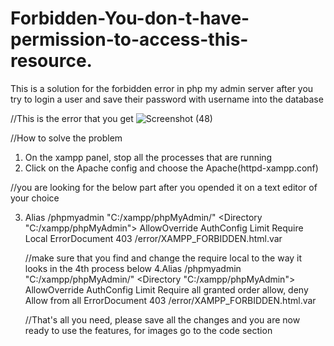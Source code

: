 # Forbidden-You-don-t-have-permission-to-access-this-resource.
This is a solution for the forbidden error in php my admin server after you try to login a user and save their password with username into the database

//This is the error that you get
![Screenshot (48)](https://github.com/Komboray/Forbidden-You-don-t-have-permission-to-access-this-resource./assets/121002402/b74ccaf4-0999-48ca-9d05-57deaf18bb66)



//How to solve the problem
 1. On the xampp panel, stop all the processes that are running
 2. Click on the Apache config and choose the Apache(httpd-xampp.conf)
 
 //you are looking for the below part after you opended it on a text editor of your choice
 
 3. Alias /phpmyadmin "C:/xampp/phpMyAdmin/"
    <Directory "C:/xampp/phpMyAdmin">
        AllowOverride AuthConfig Limit
        Require Local
        ErrorDocument 403 /error/XAMPP_FORBIDDEN.html.var
    </Directory>
    
    //make sure that you find and change the require local to the way it looks in the 4th process below
  4.Alias /phpmyadmin "C:/xampp/phpMyAdmin/"
    <Directory "C:/xampp/phpMyAdmin">
        AllowOverride AuthConfig Limit
        Require all granted
        order allow, deny
        Allow from all
        ErrorDocument 403 /error/XAMPP_FORBIDDEN.html.var
    </Directory>
    
    
    //That's all you need, please save all the changes and you are now ready to use the features, for images go to the code section
